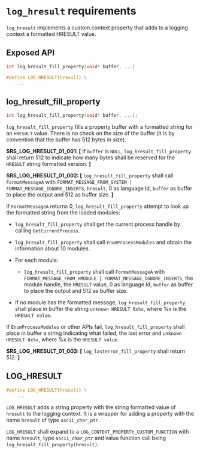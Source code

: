 # `log_hresult` requirements

`log_hresult` implements a custom context property that adds to a logging context a formatted HRESULT value.

## Exposed API

```c
int log_hresult_fill_property(void* buffer, ...)

#define LOG_HRESULT(hresult) \
    ...
```

## log_hresult_fill_property

```c
int log_hresult_fill_property(void* buffer, ...);
```

`log_hresult_fill_property` fills a property buffer with a formatted string for an `HRESULT` value. There is no check on the size of the buffer (it is by convention that the buffer has 512 bytes in size).

**SRS_LOG_HRESULT_01_001: [** If `buffer` is `NULL`, `log_hresult_fill_property` shall return 512 to indicate how many bytes shall be reserved for the `HRESULT` string formatted version. **]**

**SRS_LOG_HRESULT_01_002: [** `log_hresult_fill_property` shall call `FormatMessageA` with `FORMAT_MESSAGE_FROM_SYSTEM | FORMAT_MESSAGE_IGNORE_INSERTS`, `hresult`, 0 as language Id, `buffer` as buffer to place the output and 512 as buffer size. **]**

If `FormatMessageA` returns 0, `log_hresult_fill_property` attempt to look up the formatted string from the loaded modules:

- `log_hresult_fill_property` shall get the current process handle by calling `GetCurrentProcess`.

- `log_hresult_fill_property` shall call `EnumProcessModules` and obtain the information about 10 modules.

- For each module:

  - `log_hresult_fill_property` shall call `FormatMessageA` with `FORMAT_MESSAGE_FROM_HMODULE | FORMAT_MESSAGE_IGNORE_INSERTS`, the module handle, the `HRESULT` value, 0 as language Id, `buffer` as buffer to place the output and 512 as buffer size.

- If no module has the formatted message, `log_hresult_fill_property` shall place in buffer the string `unknown HRESULT 0x%x`, where %x is the `HRESULT value`.

If `EnumProcessModules` or other APIs fail, `log_hresult_fill_property` shall place in buffer a string indicating what failed, the last error and `unknown HRESULT 0x%x`, where %x is the `HRESULT value`.

**SRS_LOG_HRESULT_01_003: [** `log_lasterror_fill_property` shall return 512. **]**

## LOG_HRESULT

```c
#define LOG_HRESULT(hresult) \
    ...

```

`LOG_HRESULT` adds a string property with the string formatted value of `hresult` to the logging context. It is a wrapper for adding a property with the name `hresult` of  type `ascii_char_ptr`.

`LOG_HRESULT` shall expand to a `LOG_CONTEXT_PROPERTY_CUSTOM_FUNCTION` with name `hresult`, type `ascii_char_ptr` and value function call being `log_hresult_fill_property(hresult)`.
